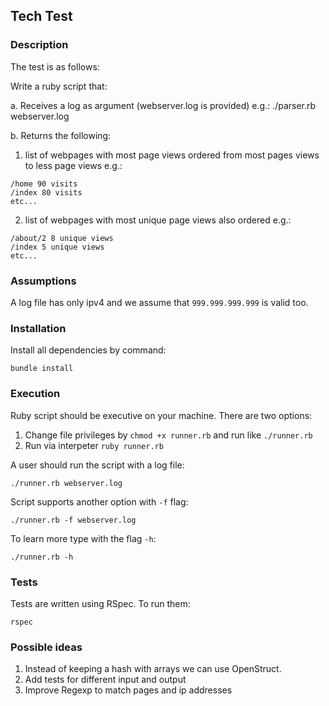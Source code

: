 ## Tech Test
### Description
The test is as follows:

Write a ruby script that:

a. Receives a log as argument (webserver.log is provided)
e.g.: ./parser.rb webserver.log


b. Returns the following:
1. list of webpages with most page views ordered from most pages views to less page views e.g.:
```
/home 90 visits
/index 80 visits
etc...
```
2. list of webpages with most
unique page views also ordered
e.g.:
```
/about/2 8 unique views
/index 5 unique views
etc...
```

### Assumptions
A log file has only ipv4 and we assume that `999.999.999.999` is valid too.

### Installation

Install all dependencies by command:
```
bundle install
```

### Execution

Ruby script should be executive on your machine. There are two options:
1. Change file privileges by `chmod +x runner.rb` and run like `./runner.rb`
2. Run via interpeter `ruby runner.rb`

A user should run the script with a log file:
```
./runner.rb webserver.log
```

Script supports another option with `-f` flag:
```
./runner.rb -f webserver.log
```
To learn more type with the flag `-h`:
```
./runner.rb -h
```

### Tests
Tests are written using RSpec. To run them:
```
rspec
```

### Possible ideas

1. Instead of keeping a hash with arrays we can use OpenStruct.
2. Add tests for different input and output
3. Improve Regexp to match pages and ip addresses
